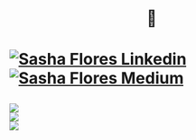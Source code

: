 <h1 align="center"> 👋 <h1>


[![Sasha Flores Linkedin](https://img.shields.io/badge/LinkedIn-0077B5?style=for-the-badge&logo=linkedin&logoColor=white)](https://www.linkedin.com/in/sflores369/)
[![Sasha Flores Medium](https://img.shields.io/badge/Medium-000000?style=for-the-badge&logo=medium&logoColor=white)](https://medium.com/@sasha-flores)
<!-- <img src="https://komarev.com/ghpvc/?username=sasha-flores" alt="https://github.com/ileriayo" /> -->






![](https://github-readme-stats.vercel.app/api?username=sashaflores&theme=radical&hide_border=false&include_all_commits=false&count_private=false)<br/>
![](https://github-readme-streak-stats.herokuapp.com/?user=sashaflores&theme=radical&hide_border=false)<br/>
![](https://github-readme-stats.vercel.app/api/top-langs/?username=sashaflores&theme=radical&hide_border=false&include_all_commits=false&count_private=false&layout=compact)


